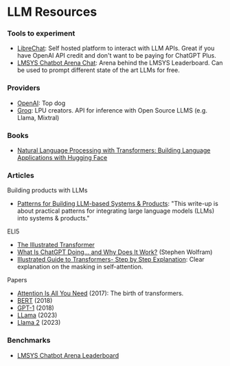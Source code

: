 # LLM Resources

### Tools to experiment

- [LibreChat](https://github.com/danny-avila/LibreChat): Self hosted platform to interact with LLM APIs. Great if you have OpenAI API credit and don't want to be paying for ChatGPT Plus.
- [LMSYS Chatbot Arena Chat](https://chat.lmsys.org/): Arena behind the LMSYS Leaderboard. Can be used to prompt different state of the art LLMs for free.

### Providers

- [OpenAI](https://openai.com/): Top dog
- [Groq](https://groq.com/): LPU creators. API for inference with Open Source LLMS (e.g. Llama, Mixtral)

### Books

- [Natural Language Processing with Transformers: Building Language Applications with Hugging Face](https://www.goodreads.com/en/book/show/60114857)

### Articles

Building products with LLMs
- [Patterns for Building LLM-based Systems & Products](https://eugeneyan.com/writing/llm-patterns/): "This write-up is about practical patterns for integrating large language models (LLMs) into systems & products."

ELI5
- [The Illustrated Transformer](https://jalammar.github.io/illustrated-transformer/)
- [What Is ChatGPT Doing... and Why Does It Work?](https://writings.stephenwolfram.com/2023/02/what-is-chatgpt-doing-and-why-does-it-work/) (Stephen Wolfram)
- [Illustrated Guide to Transformers- Step by Step Explanation](https://towardsdatascience.com/illustrated-guide-to-transformers-step-by-step-explanation-f74876522bc0): Clear explanation on the masking in self-attention.

Papers
- [Attention Is All You Need](https://arxiv.org/abs/1706.03762) (2017): The birth of transformers.
- [BERT](https://arxiv.org/abs/1810.04805) (2018)
- [GPT-1](https://cdn.openai.com/research-covers/language-unsupervised/language_understanding_paper.pdf) (2018)
- [LLama](https://arxiv.org/abs/2302.13971) (2023)
- [Llama 2](https://ai.meta.com/research/publications/llama-2-open-foundation-and-fine-tuned-chat-models/) (2023)

### Benchmarks

- [LMSYS Chatbot Arena Leaderboard](https://huggingface.co/spaces/lmsys/chatbot-arena-leaderboard)
